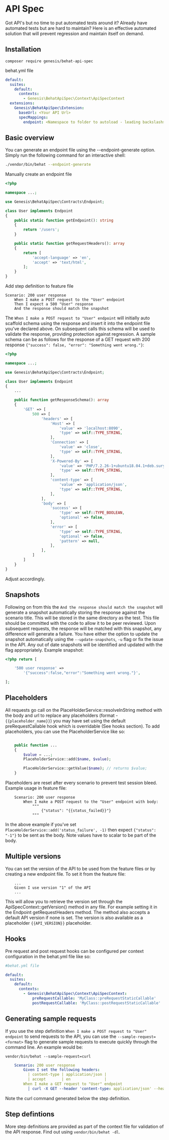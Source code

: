 API Spec
=========

Got API's but no time to put automated tests around it? Already have automated tests but are hard to maintain? Here is an effective automated solution that will prevent regression and maintain itself on demand.

Installation
------------

```
composer require genesis/behat-api-spec
```

behat.yml file

```yaml
default:
  suites:
    default:
      contexts:
        - Genesis\BehatApiSpec\Context\ApiSpecContext
  extensions:
    Genesis\BehatApiSpec\Extension:
      baseUrl: <Your API Url>
      specMappings:
        endpoint: <Namespace to folder to autoload - leading backslash>
```

Basic overview
--------------

You can generate an endpoint file using the --endpoint-generate option. Simply run the following command for an interactive shell:

```bash
./vendor/bin/behat --endpoint-generate
```

Manually create an endpoint file
```php
<?php

namespace ...;

use Genesis\BehatApiSpec\Contracts\Endpoint;

class User implements Endpoint
{
    public static function getEndpoint(): string
    {
        return '/users';
    }

    public static function getRequestHeaders(): array
    {
        return [
            'accept-language' => 'en',
            'accept' => 'text/html',
        ];
    }
}

```

Add step definition to feature file

```gherkin
Scenario: 200 user response
    When I make a POST request to the "User" endpoint
    Then I expect a 500 "User" response
    And the response should match the snapshot
```

The `When I make a POST request to "User" endpoint` will initially auto scaffold schema using the response and insert it into the endpoint file you've declared above. On subsequent calls this schema will be used to validate the response, providing protection against regression. A sample schema can be as follows for the response of a GET request with 200 response `{"success": false, "error": "Something went wrong."}`:

```php
<?php

namespace ...;

use Genesis\BehatApiSpec\Contracts\Endpoint;

class User implements Endpoint
{
    ...

    public function getResponseSchema(): array
    {
        'GET' => [
            500 => [
                'headers' => [
                    'Host' => [
                        'value' => 'localhost:8090',
                        'type' => self::TYPE_STRING,
                    ],
                    'Connection' => [
                        'value' => 'close',
                        'type' => self::TYPE_STRING,
                    ],
                    'X-Powered-By' => [
                        'value' => 'PHP/7.2.26-1+ubuntu18.04.1+deb.sury.org+1',
                        'type' => self::TYPE_STRING,
                    ],
                    'content-type' => [
                        'value' => 'application/json',
                        'type' => self::TYPE_STRING,
                    ],
                ],
                'body' => [
                    'success' => [
                        'type' => self::TYPE_BOOLEAN,
                        'optional' => false,
                    ],
                    'error' => [
                        'type' => self::TYPE_STRING,
                        'optional' => false,
                        'pattern' => null,
                    ],
                ],
            ]
        ]
    }
}

```

Adjust accordingly.

Snapshots
---------

Following on from this the `And the response should match the snapshot` will generate a snapshot automatically storing the response against the scenario title. This will be stored in the same directory as the test. This file should be committed with the code to allow it to be peer reviewed. Upon subsequent requests, the response will be matched with this snapshot, any difference will generate a failure. You have either the option to update the snapshot automatically using the `--update-snapshots`, `-u` flag or fix the issue in the API. Any out of date snapshots will be identified and updated with the flag appropriately. Example snapshot:

```php
<?php return [

    '500 user response' =>
        '{"success":false,"error":"Something went wrong."}',

];

```

Placeholders
------

All requests go call on the PlaceHolderService::resolveInString method with the body and url to replace any placeholders (format - `{{placeholder_name}}`) you may have set using the default preRequestCallable hook which is overridable (See hooks section). To add placeholders, you can use the PlaceholderService like so:

```php

    public function ...
    {
        $value = ...;
        PlaceholderService::add($name, $value);

        PlaceHolderService::getValue($name); // returns $value;
    }

```

Placeholders are reset after every scenario to prevent test session bleed. Example usage in feature file:

```gherkin
    Scenario: 200 user response
        When I make a POST request to the "User" endpoint with body:
            """
                {"status": "{{status_failed}}"}
            """
```

In the above example if you've set `PlaceHolderService::add('status_failure', -1)` then expect `{"status": "-1"}` to be sent as the body. Note values have to scalar to be part of the body.

Multiple versions
------

You can set the version of the API to be used from the feature files or by creating a new endpoint file. To set it from the feature file:

```gherkin
    ...
    Given I use version "1" of the API
    ...
```

This will allow you to retrieve the version set through the ApiSpecContext::getVersion() method in any file. For example setting it in the Endpoint getRequestHeaders method. The method also accepts a default API version if none is set. The version is also available as a placeholder `{{API_VERSION}}` placeholder.

Hooks
------

Pre request and post request hooks can be configured per context configuration in the behat.yml file like so:

```yaml
#behat.yml file

default:
  suites:
    default:
      contexts:
        - Genesis\BehatApiSpec\Context\ApiSpecContext:
            preRequestCallable: 'MyClass::preRequestStaticCallable'
            postRequestCallable: 'MyClass::postRequestStaticCallable'
```

Generating sample requests
--------------------------

If you use the step definition `When I make a POST request to "User" endpoint` to send requests to the API, you can use the `--sample-request=<format>` flag to generate sample requests to execute quickly through the command line. An example would be:

`vendor/bin/behat --sample-request=curl`

```yaml
    Scenario: 200 user response
        Given I set the following headers:
          | content-type | application/json |
          | accept       | en               |
        When I make a GET request to "User" endpoint
          │ curl -X GET --header 'content-type: application/json' --header 'accept: text/html' --header 'accept-language: en' 'http://localhost:8090/index.php/users'
```

Note the curl command generated below the step definition.

Step defintions
----------------

More step definitions are provided as part of the context file for validation of the API response. Find out using `vendor/bin/behat -dl`.
